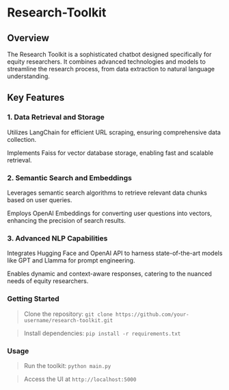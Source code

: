 # Research-Toolkit

## Overview 
The Research Toolkit is a sophisticated chatbot designed specifically for equity researchers. It combines advanced technologies and models to streamline the research process, from data extraction to natural language understanding.


## Key Features
### 1. Data Retrieval and Storage

Utilizes LangChain for efficient URL scraping, ensuring comprehensive data collection.

Implements Faiss for vector database storage, enabling fast and scalable retrieval.

### 2. Semantic Search and Embeddings

Leverages semantic search algorithms to retrieve relevant data chunks based on user queries.

Employs OpenAI Embeddings for converting user questions into vectors, enhancing the precision of search results.

### 3. Advanced NLP Capabilities

Integrates Hugging Face and OpenAI API to harness state-of-the-art models like GPT and Llamma for prompt engineering.

Enables dynamic and context-aware responses, catering to the nuanced needs of equity researchers.


### Getting Started

> Clone the repository: ```git clone https://github.com/your-username/research-toolkit.git```

> Install dependencies: ```pip install -r requirements.txt```

### Usage

> Run the toolkit: ```python main.py```

> Access the UI at ```http://localhost:5000```